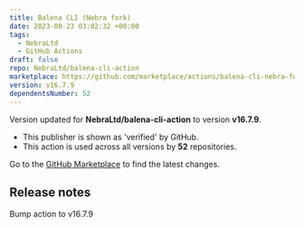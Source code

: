 ```yaml
---
title: Balena CLI (Nebra fork)
date: 2023-08-23 03:02:32 +00:00
tags:
  - NebraLtd
  - GitHub Actions
draft: false
repo: NebraLtd/balena-cli-action
marketplace: https://github.com/marketplace/actions/balena-cli-nebra-fork
version: v16.7.9
dependentsNumber: 52
---
```



Version updated for **NebraLtd/balena-cli-action** to version **v16.7.9**.
- This publisher is shown as 'verified' by GitHub.
- This action is used across all versions by **52** repositories.

Go to the [GitHub Marketplace](https://github.com/marketplace/actions/balena-cli-nebra-fork) to find the latest changes.

## Release notes

Bump action to v16.7.9
